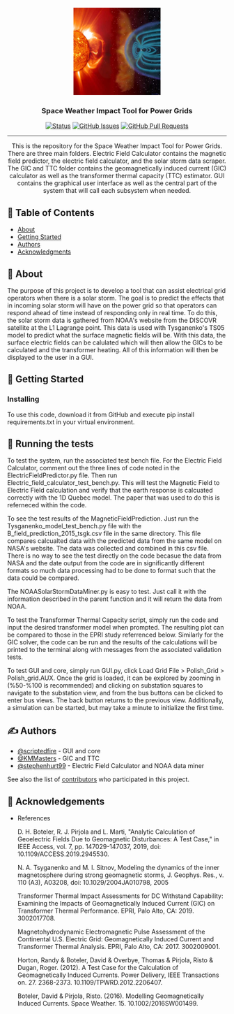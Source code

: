 <p align="center">
  <a href="" rel="noopener">
 <img width=200px height=200px src="EarthSunStorm.png" alt="Project logo"></a>
</p>

<h3 align="center">Space Weather Impact Tool for Power Grids</h3>

<div align="center">

[![Status](https://img.shields.io/badge/status-active-success.svg)]()
[![GitHub Issues](https://img.shields.io/github/issues/scriptedfire/blueeye1_capstone.svg)](https://github.com/scriptedfire/blueeye1_capstone/issues)
[![GitHub Pull Requests](https://img.shields.io/github/issues-pr/scriptedfire/blueeye1_capstone.svg)](https://github.com/scriptedfire/blueeye1_capstone/pulls)

</div>

---

<p align="center"> This is the repository for the Space Weather Impact Tool for Power Grids. There are three main folders. Electric Field Calculator contains the magnetic field predictor, the electric field calculator, and the solar storm data scraper. The GIC and TTC folder contains the geomagnetically induced current (GIC) calculator as well as the transformer thermal capacity (TTC) estimator. GUI contains the graphical user interface as well as the central part of the system that will call each subsystem when needed.
    <br> 
</p>

## 📝 Table of Contents

- [About](#about)
- [Getting Started](#getting_started)
- [Authors](#authors)
- [Acknowledgments](#acknowledgement)

## 🧐 About <a name = "about"></a>

The purpose of this project is to develop a tool that can assist electrical grid operators when there is a solar storm. The goal is to predict the effects that in incoming solar storm will have on the power grid so that operators can respond ahead of time instead of responding only in real time. To do this, the solar storm data is gathered from NOAA's website from the DISCOVR satellite at the L1 Lagrange point. This data is used with Tysganenko's TS05 model to predict what the surface magnetic fields will be. With this data, the surface electric fields can be calulated which will then allow the GICs to be calculated and the transformer heating. All of this information will then be displayed to the user in a GUI.

## 🏁 Getting Started <a name = "getting_started"></a>


### Installing

To use this code, download it from GitHub and execute pip install requirements.txt in your virtual environment.


## 🔧 Running the tests <a name = "tests"></a>

To test the system, run the associated test bench file.
For the Electric Field Calculator, comment out the three lines of code noted in the ElectricFieldPredictor.py file. Then run Electric_field_calculator_test_bench.py. This will test the Magnetic Field to Electric Field calculation and verify that the earth response is calcuated correctly with the 1D Quebec model. The paper that was used to do this is referneced within the code.

To see the test results of the MagneticFieldPrediction. Just run the Tysganenko_model_test_bench.py file with the B_field_prediction_2015_tsgk.csv file in the same directory. This file compares calcualted data with the predicted data from the same model on NASA's website. The data was collected and combined in this csv file. There is no way to see the test directly on the code becasue the data from NASA and the date output from the code are in significantly different formats so much data processing had to be done to format such that the data could be compared.

The NOAASolarStormDataMiner.py is easy to test. Just call it with the information described in the parent function and it will return the data from NOAA. 

To test the Transformer Thermal Capacity script, simply run the code and input the desired transformer model when prompted. The resulting plot can be compared to those in the EPRI study referrenced below. Similarly for the GIC solver, the code can be run and the results of the calculations will be printed to the terminal along with messages from the associated validation tests.

To test GUI and core, simply run GUI.py, click Load Grid File > Polish_Grid > Polish_grid.AUX. Once the grid is loaded, it can be explored by zooming in (%50-%100 is recommended) and clicking on substation squares to navigate to the substation view, and from the bus buttons can be clicked to enter bus views. The back button returns to the previous view. Additionally, a simulation can be started, but may take a minute to initialize the first time.

## ✍️ Authors <a name = "authors"></a>

- [@scriptedfire](https://github.com/scriptedfire) - GUI and core
- [@KMMasters](https://github.com/KMMasters) - GIC and TTC
- [@stephenhurt99](https://github.com/stephenhurt99) - Electric Field Calculator and NOAA data miner

See also the list of [contributors](https://github.com/scriptedfire/blueeye1_capstone/graphs/contributors) who participated in this project.

## 🎉 Acknowledgements <a name = "acknowledgement"></a>

- References

  D. H. Boteler, R. J. Pirjola and L. Marti, "Analytic Calculation of 
  Geoelectric Fields Due to Geomagnetic Disturbances: A Test Case," 
  in IEEE Access, vol. 7, pp. 147029-147037, 2019, doi: 10.1109/ACCESS.2019.2945530.

  N. A. Tsyganenko and M. I. Sitnov, Modeling the dynamics of the inner magnetosphere during
  strong geomagnetic storms, J. Geophys. Res., v. 110 (A3), A03208, doi: 10.1029/2004JA010798, 2005
  
  Transformer Thermal Impact Assessments for DC Withstand Capability: 
  Examining the Impacts of Geomagnetically Induced Current (GIC) on Transformer Thermal Performance. 
  EPRI, Palo Alto, CA: 2019. 3002017708.
  
  Magnetohydrodynamic Electromagnetic Pulse Assessment of the Continental U.S. Electric Grid: 
  Geomagnetically Induced Current and Transformer Thermal Analysis. 
  EPRI, Palo Alto, CA: 2017. 3002009001.
  
  Horton, Randy & Boteler, David & Overbye, Thomas & Pirjola, Risto & Dugan, Roger. (2012). 
  A Test Case for the Calculation of Geomagnetically Induced Currents. 
  Power Delivery, IEEE Transactions on. 27. 2368-2373. 10.1109/TPWRD.2012.2206407. 
  
  Boteler, David & Pirjola, Risto. (2016). 
  Modelling Geomagnetically Induced Currents. 
  Space Weather. 15. 10.1002/2016SW001499. 
